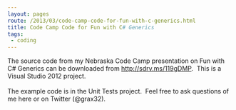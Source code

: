 ```yaml
---
layout: pages
route: /2013/03/code-camp-code-for-fun-with-c-generics.html
title: Code Camp Code for Fun with C# Generics
tags:
 - coding
---
```

The source code from my Nebraska Code Camp presentation on Fun with C# Generics can be downloaded from&nbsp;<a href="http://sdrv.ms/119gDMP">http://sdrv.ms/119gDMP</a>. &nbsp;This is a Visual Studio 2012 project.<br />
<br />
The example code is in the Unit Tests project. &nbsp;Feel free to ask questions of me here or on Twitter (@grax32).<br />
<br />
